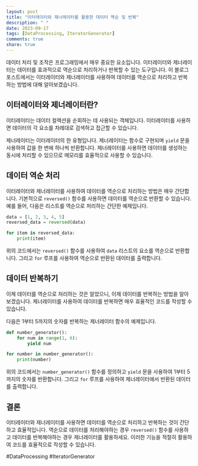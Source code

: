 ```yaml
---
layout: post
title: "이터레이터와 제너레이터를 활용한 데이터 역순 및 반복"
description: " "
date: 2023-09-17
tags: [DataProcessing, IteratorGenerator]
comments: true
share: true
---
```


데이터 처리 및 조작은 프로그래밍에서 매우 중요한 요소입니다. 이터레이터와 제너레이터는 데이터를 효과적으로 역순으로 처리하거나 반복할 수 있는 도구입니다. 이 블로그 포스트에서는 이터레이터와 제너레이터를 사용하여 데이터를 역순으로 처리하고 반복하는 방법에 대해 알아보겠습니다.

## 이터레이터와 제너레이터란?

이터레이터는 데이터 컬렉션을 순회하는 데 사용되는 객체입니다. 이터레이터를 사용하면 데이터의 각 요소를 차례대로 검색하고 접근할 수 있습니다. 

제너레이터는 이터레이터의 한 유형입니다. 제너레이터는 함수로 구현되며 `yield` 문을 사용하여 값을 한 번에 하나씩 반환합니다. 제너레이터를 사용하면 데이터를 생성하는 동시에 처리할 수 있으므로 메모리를 효율적으로 사용할 수 있습니다.

## 데이터 역순 처리

이터레이터와 제너레이터를 사용하여 데이터를 역순으로 처리하는 방법은 매우 간단합니다. 기본적으로 `reversed()` 함수를 사용하면 데이터를 역순으로 반환할 수 있습니다. 예를 들어, 다음은 리스트를 역순으로 처리하는 간단한 예제입니다.

```python
data = [1, 2, 3, 4, 5]
reversed_data = reversed(data)

for item in reversed_data:
    print(item)
```

위의 코드에서는 `reversed()` 함수를 사용하여 `data` 리스트의 요소를 역순으로 반환합니다. 그리고 `for` 루프를 사용하여 역순으로 반환된 데이터를 출력합니다.

## 데이터 반복하기

이제 데이터를 역순으로 처리하는 것은 알았으니, 이제 데이터를 반복하는 방법을 알아보겠습니다. 제너레이터를 사용하여 데이터를 반복하면 매우 효율적인 코드를 작성할 수 있습니다.

다음은 1부터 5까지의 숫자를 반복하는 제너레이터 함수의 예제입니다.

```python
def number_generator():
    for num in range(1, 6):
        yield num

for number in number_generator():
    print(number)
```

위의 코드에서는 `number_generator()` 함수를 정의하고 `yield` 문을 사용하여 1부터 5까지의 숫자를 반환합니다. 그리고 `for` 루프를 사용하여 제너레이터에서 반환된 데이터를 출력합니다.

## 결론

이터레이터와 제너레이터를 사용하면 데이터를 역순으로 처리하고 반복하는 것이 간단하고 효율적입니다. 역순으로 데이터를 처리해야하는 경우 `reversed()` 함수를 사용하고 데이터를 반복해야하는 경우 제너레이터를 활용하세요. 이러한 기능을 적절히 활용하여 코드를 효율적으로 작성할 수 있습니다.

#DataProcessing #IteratorGenerator
